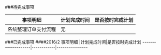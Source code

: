 ###待完成事项

事项明细            |计划完成时间|是否按时完成计划
--------------------|------------|----------------
系统整理订单支付流程|无          |

###已完成事项
####2016/2
事项明细            |计划完成时间|是否按时完成计划
--------------------|------------|----------------
